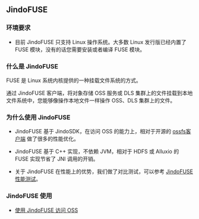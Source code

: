 ## JindoFUSE

### 环境要求
* 目前 JindoFUSE 只支持 Linux 操作系统。大多数 Linux 发行版已经内置了 FUSE 模块，没有的话您需要安装或者编译 FUSE 模块。

### 什么是 JindoFUSE

FUSE 是 Linux 系统内核提供的一种挂载文件系统的方式。

通过 JindoFUSE 客户端，将对象存储 OSS 服务或 DLS 集群上的文件挂载到本地文件系统中，您能够像操作本地文件一样操作 OSS、DLS 集群上的文件。


### 为什么使用 JindoFUSE

* JindoFUSE 基于 JindoSDK，在访问 OSS 的能力上，相对于开源的 [ossfs客户端](https://github.com/aliyun/ossfs) 做了很多的性能优化。

* JindoFUSE 基于 C++ 实现，不依赖 JVM，相对于 HDFS 或 Alluxio 的 FUSE 实现节省了 JNI 调用的开销。

* 关于 JindoFUSE 在性能上的优势，我们做了对比测试，可以参考 [JindoFUSE 性能测试](jindo_fuse_benchmark.md)。


### JindoFUSE 使用

* [使用 JindoFUSE 访问 OSS](jindo_fuse_on_oss.md)

